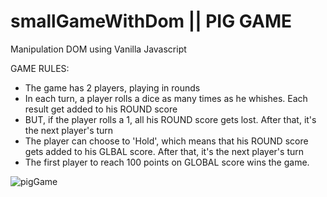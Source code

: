 # smallGameWithDom || PIG GAME
Manipulation DOM using Vanilla Javascript


GAME RULES:

- The game has 2 players, playing in rounds
- In each turn, a player rolls a dice as many times as he whishes. Each result get added to his ROUND score
- BUT, if the player rolls a 1, all his ROUND score gets lost. After that, it's the next player's turn
- The player can choose to 'Hold', which means that his ROUND score gets added to his GLBAL score. After that, it's the next player's turn
- The first player to reach 100 points on GLOBAL score wins the game.

![pigGame](https://user-images.githubusercontent.com/17283908/75263158-e8092300-57ed-11ea-9656-66470a505d1f.png)

